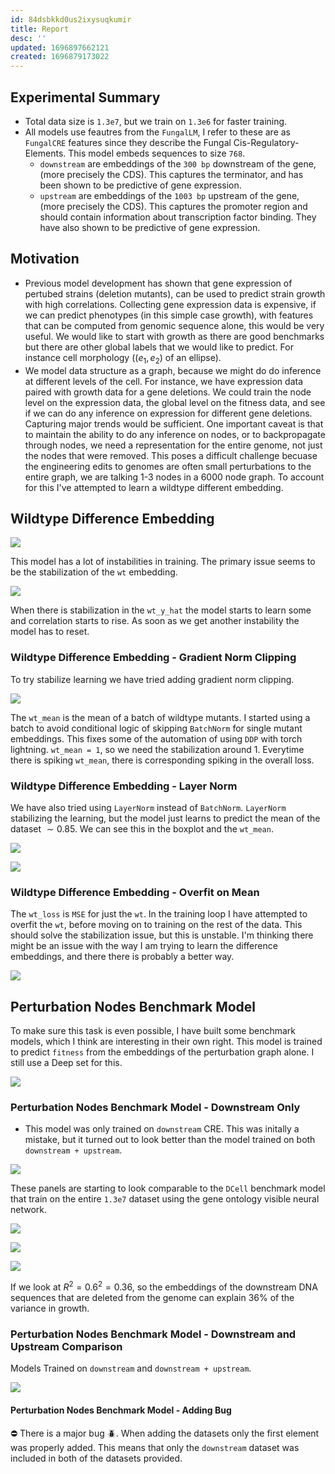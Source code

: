 ```yaml
---
id: 84dsbkkd0us2ixysuqkumir
title: Report
desc: ''
updated: 1696897662121
created: 1696879173022
---
```

## Experimental Summary

- Total data size is `1.3e7`, but we train on `1.3e6` for faster training.
- All models use feautres from the `FungalLM`, I refer to these are as `FungalCRE` features since they describe the Fungal Cis-Regulatory-Elements. This model embeds sequences to size `768`.
  - `downstream` are embeddings of the `300 bp` downstream of the gene, (more precisely the CDS). This captures the terminator, and has been shown to be predictive of gene expression.
  - `upstream` are embeddings of the `1003 bp` upstream of the gene, (more precisely the CDS). This captures the promoter region and should contain information about transcription factor binding. They have also shown to be predictive of gene expression.

## Motivation

- Previous model development has shown that gene expression of pertubed strains (deletion mutants), can be used to predict strain growth with high correlations. Collecting gene expression data is expensive, if we can predict phenotypes (in this simple case growth), with features that can be computed from genomic sequence alone, this would be very useful. We would like to start with growth as there are good benchmarks but there are other global labels that we would like to predict. For instance cell morphology ($(e_1, e_2)$ of an ellipse).
- We model data structure as a graph, because we might do do inference at different levels of the cell. For instance, we have expression data paired with growth data for a gene deletions. We could train the node level on the expression data, the global level on the fitness data, and see if we can do any inference on expression for different gene deletions. Capturing major trends would be sufficient. One important caveat is that to maintain the ability to do any inference on nodes, or to backpropagate through nodes, we need a representation for the entire genome, not just the nodes that were removed. This poses a difficult challenge becuase the engineering edits to genomes are often small perturbations to the entire graph, we are talking 1-3 nodes in a 6000 node graph. To account for this I've attempted to learn a wildtype different embedding.

## Wildtype Difference Embedding

![](./assets/drawio/wildtype-difference-batch-overfit.drawio.png)

This model has a lot of instabilities in training. The primary issue seems to be the stabilization of the `wt` embedding.

![](./assets/images/experiments.dmf_costanzo_deepset.results.01.report.md.wildtype-difference-embedding-with-stabilization-we-see-some-learning.png)

When there is stabilization in the `wt_y_hat` the model starts to learn some and correlation starts to rise. As soon as we get another instability the model has to reset.

### Wildtype Difference Embedding - Gradient Norm Clipping

To try stabilize learning we have tried adding gradient norm clipping.

![](./assets/images/experiments.dmf_costanzo_deepset.results.01.report.md.wildtype-difference-embedding-with-gradient-norm-clipping.png)

The `wt_mean` is the mean of a batch of wildtype mutants. I started using a batch to avoid conditional logic of skipping `BatchNorm` for single mutant embeddings. This fixes some of the automation of using `DDP` with torch lightning. `wt_mean = 1`, so we need the stabilization around 1. Everytime there is spiking `wt_mean`, there is corresponding spiking in the overall loss.

### Wildtype Difference Embedding - Layer Norm

We have also tried using `LayerNorm` instead of `BatchNorm`. `LayerNorm` stabilizing the learning, but the model just learns to predict the mean of the dataset $\sim 0.85$. We can see this in the boxplot and the `wt_mean`.

![](./assets/images/experiments.dmf_costanzo_deepset.results.01.report.md.wildtype-difference-embedding-layer-norm-box-plot.png)

![](./assets/images/experiments.dmf_costanzo_deepset.results.01.report.md.wildtype-difference-embedding-layer-norm-wt-loss-and-wt-mean.png)

### Wildtype Difference Embedding - Overfit on Mean

The `wt_loss` is `MSE` for just the `wt`. In the training loop I have attempted to overfit the `wt`, before moving on to training on the rest of the data. This should solve the stabilization issue, but this is unstable. I'm thinking there might be an issue with the way I am trying to learn the difference embeddings, and there there is probably a better way.

![](./assets/images/wildtype-difference-embedding-overfit-on-mean.png)

## Perturbation Nodes Benchmark Model

To make sure this task is even possible, I have built some benchmark models, which I think are interesting in their own right. This model is trained to predict `fitness` from the embeddings of the perturbation graph alone. I still use a Deep set for this.

![](./assets/drawio/model-gene-removal.drawio.png)

### Perturbation Nodes Benchmark Model - Downstream Only

- This model was only trained on `downstream` CRE. This was initally a mistake, but it turned out to look better than the model trained on both `downstream + upstream`.

![](./assets/images/experiments.dmf_costanzo_deepset.results.01.md.box-plots-2485154_3a9c9fca115f0281903cb1ce7b7b251e435c463d1c7785fae1be751d32040c4b.png)

These panels are starting to look comparable to the `DCell` benchmark model that train on the entire `1.3e7` dataset using the gene ontology visible neural network.

![](./assets/images/experiments.dmf_costanzo_deepset.results.01.report.md.perturbation-nodes-benchmark-model-d-cell-comparison.png)

![](./assets/images/experiments.dmf_costanzo_deepset.results.01.md.correlations-and-loss-2485154_3a9c9fca115f0281903cb1ce7b7b251e435c463d1c7785fae1be751d32040c4b.png)

![](./assets/images/experiments.dmf_costanzo_deepset.results.01.md.variance-explained-2485154_3a9c9fca115f0281903cb1ce7b7b251e435c463d1c7785fae1be751d32040c4b.png)

If we look at $R^2 = 0.6^2 = 0.36$, so the embeddings of the downstream DNA sequences that are deleted from the genome can explain $36\%$ of the variance in growth.

### Perturbation Nodes Benchmark Model - Downstream and Upstream Comparison

Models Trained on `downstream` and `downstream + upstream`.

![](./assets/images/experiments.dmf_costanzo_deepset.results.01.md.deep-set-fungal-cre-gene-removal.png)

#### Perturbation Nodes Benchmark Model - Adding Bug

⛔️ There is a major bug 🪲. When adding the datasets only the first element was properly added. This means that only the `downstream` dataset was included in both of the datasets provided.
